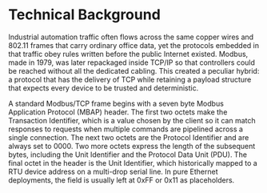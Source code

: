 # Technical Background

  Industrial automation traffic often flows across the same copper wires and 802.11 frames that carry ordinary office data, yet the protocols embedded in that traffic obey rules written before the public Internet existed. Modbus, made in 1979, was later repackaged inside TCP/IP so that controllers could be reached without all the dedicated cabling. This created a peculiar hybrid: a protocol that has the delivery of TCP while retaining a payload structure that expects every device to be trusted and deterministic. 

  A standard Modbus/TCP frame begins with a seven byte Modbus Application Protocol (MBAP) header. The first two octets make the Transaction Identifier, which is a value chosen by the client so it can match responses to requests when multiple commands are pipelined across a single connection. The next two octets are the Protocol Identifier and are always set to 0000. Two more octets express the length of the subsequent bytes, including the Unit Identifier and the Protocol Data Unit (PDU). The final octet in the header is the Unit Identifier, which historically mapped to a RTU device address on a multi-drop serial line. In pure Ethernet deployments, the field is usually left at 0xFF or 0x11 as placeholders. 
